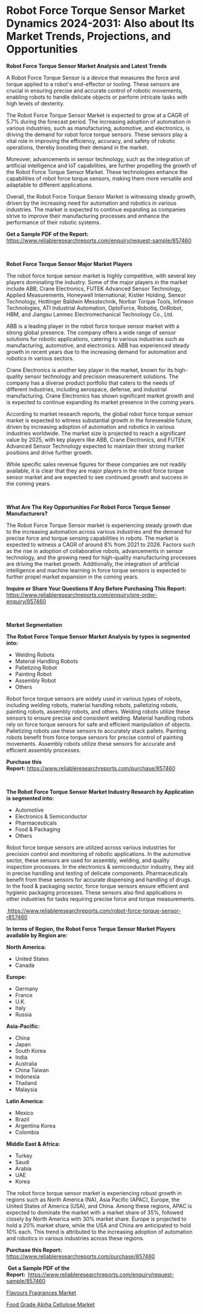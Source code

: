 <p><h1>Robot Force Torque Sensor Market Dynamics 2024-2031: Also about Its Market Trends, Projections, and Opportunities</h1></p><p><strong>Robot Force Torque Sensor Market Analysis and Latest Trends</strong></p>
<p><p>A Robot Force Torque Sensor is a device that measures the force and torque applied to a robot's end-effector or tooling. These sensors are crucial in ensuring precise and accurate control of robotic movements, enabling robots to handle delicate objects or perform intricate tasks with high levels of dexterity.</p><p>The Robot Force Torque Sensor Market is expected to grow at a CAGR of 5.7% during the forecast period. The increasing adoption of automation in various industries, such as manufacturing, automotive, and electronics, is driving the demand for robot force torque sensors. These sensors play a vital role in improving the efficiency, accuracy, and safety of robotic operations, thereby boosting their demand in the market.</p><p>Moreover, advancements in sensor technology, such as the integration of artificial intelligence and IoT capabilities, are further propelling the growth of the Robot Force Torque Sensor Market. These technologies enhance the capabilities of robot force torque sensors, making them more versatile and adaptable to different applications.</p><p>Overall, the Robot Force Torque Sensor Market is witnessing steady growth, driven by the increasing need for automation and robotics in various industries. The market is expected to continue expanding as companies strive to improve their manufacturing processes and enhance the performance of their robotic systems.</p></p>
<p><strong>Get a Sample PDF of the Report:&nbsp;</strong> <a href="https://www.reliableresearchreports.com/enquiry/request-sample/857460">https://www.reliableresearchreports.com/enquiry/request-sample/857460</a></p>
<p>&nbsp;</p>
<p><strong>Robot Force Torque Sensor Major Market Players</strong></p>
<p><p>The robot force torque sensor market is highly competitive, with several key players dominating the industry. Some of the major players in the market include ABB, Crane Electronics, FUTEK Advanced Sensor Technology, Applied Measurements, Honeywell International, Kistler Holding, Sensor Technology, Hottinger Baldwin Messtechnik, Norbar Torque Tools, Infineon Technologies, ATI Industrial Automation, OptoForce, Robotiq, OnRobot, HBM, and Jiangsu Lanmec Electromechanical Technology Co., Ltd.</p><p>ABB is a leading player in the robot force torque sensor market with a strong global presence. The company offers a wide range of sensor solutions for robotic applications, catering to various industries such as manufacturing, automotive, and electronics. ABB has experienced steady growth in recent years due to the increasing demand for automation and robotics in various sectors.</p><p>Crane Electronics is another key player in the market, known for its high-quality sensor technology and precision measurement solutions. The company has a diverse product portfolio that caters to the needs of different industries, including aerospace, defense, and industrial manufacturing. Crane Electronics has shown significant market growth and is expected to continue expanding its market presence in the coming years.</p><p>According to market research reports, the global robot force torque sensor market is expected to witness substantial growth in the foreseeable future, driven by increasing adoption of automation and robotics in various industries worldwide. The market size is projected to reach a significant value by 2025, with key players like ABB, Crane Electronics, and FUTEK Advanced Sensor Technology expected to maintain their strong market positions and drive further growth.</p><p>While specific sales revenue figures for these companies are not readily available, it is clear that they are major players in the robot force torque sensor market and are expected to see continued growth and success in the coming years.</p></p>
<p>&nbsp;</p>
<p><strong>What Are The Key Opportunities For Robot Force Torque Sensor Manufacturers?</strong></p>
<p><p>The Robot Force Torque Sensor market is experiencing steady growth due to the increasing automation across various industries and the demand for precise force and torque sensing capabilities in robots. The market is expected to witness a CAGR of around 8% from 2021 to 2026. Factors such as the rise in adoption of collaborative robots, advancements in sensor technology, and the growing need for high-quality manufacturing processes are driving the market growth. Additionally, the integration of artificial intelligence and machine learning in force torque sensors is expected to further propel market expansion in the coming years.</p></p>
<p><strong>Inquire or Share Your Questions If Any Before Purchasing This Report:</strong> <a href="https://www.reliableresearchreports.com/enquiry/pre-order-enquiry/857460">https://www.reliableresearchreports.com/enquiry/pre-order-enquiry/857460</a></p>
<p>&nbsp;</p>
<p><strong>Market Segmentation</strong></p>
<p><strong>The Robot Force Torque Sensor Market Analysis by types is segmented into:</strong></p>
<p><ul><li>Welding Robots</li><li>Material Handling Robots</li><li>Palletizing Robot</li><li>Painting Robot</li><li>Assembly Robot</li><li>Others</li></ul></p>
<p><p>Robot force torque sensors are widely used in various types of robots, including welding robots, material handling robots, palletizing robots, painting robots, assembly robots, and others. Welding robots utilize these sensors to ensure precise and consistent welding. Material handling robots rely on force torque sensors for safe and efficient manipulation of objects. Palletizing robots use these sensors to accurately stack pallets. Painting robots benefit from force torque sensors for precise control of painting movements. Assembly robots utilize these sensors for accurate and efficient assembly processes.</p></p>
<p><strong>Purchase this Report:&nbsp;</strong><a href="https://www.reliableresearchreports.com/purchase/857460">https://www.reliableresearchreports.com/purchase/857460</a></p>
<p>&nbsp;</p>
<p><strong>The Robot Force Torque Sensor Market Industry Research by Application is segmented into:</strong></p>
<p><ul><li>Automotive</li><li>Electronics & Semiconductor</li><li>Pharmaceuticals</li><li>Food & Packaging</li><li>Others</li></ul></p>
<p><p>Robot force torque sensors are utilized across various industries for precision control and monitoring of robotic applications. In the automotive sector, these sensors are used for assembly, welding, and quality inspection processes. In the electronics & semiconductor industry, they aid in precise handling and testing of delicate components. Pharmaceuticals benefit from these sensors for accurate dispensing and handling of drugs. In the food & packaging sector, force torque sensors ensure efficient and hygienic packaging processes. These sensors also find applications in other industries for tasks requiring precise force and torque measurements.</p></p>
<p><a href="https://www.reliableresearchreports.com/robot-force-torque-sensor-r857460">&nbsp;https://www.reliableresearchreports.com/robot-force-torque-sensor-r857460</a></p>
<p><strong>In terms of Region, the Robot Force Torque Sensor Market Players available by Region are:</strong></p>
<p>
    <p> <strong> North America: </strong>
        <ul>
            <li>United States</li>
            <li>Canada</li>
        </ul>
        </p> 
    <p> <strong> Europe: </strong>
        <ul>
            <li>Germany</li>
            <li>France</li>
            <li>U.K.</li>
            <li>Italy</li>
            <li>Russia</li>
        </ul>
        </p> 
    <p> <strong> Asia-Pacific: </strong>
        <ul>
            <li>China</li>
            <li>Japan</li>
            <li>South Korea</li>
            <li>India</li>
            <li>Australia</li>
            <li>China Taiwan</li>
            <li>Indonesia</li>
            <li>Thailand</li>
            <li>Malaysia</li>
        </ul>
        </p> 
    <p> <strong> Latin America: </strong>
        <ul>
            <li>Mexico</li>
            <li>Brazil</li>
            <li>Argentina Korea</li>
            <li>Colombia</li>
        </ul>
        </p> 
    <p> <strong> Middle East & Africa: </strong>
        <ul>
            <li>Turkey</li>
            <li>Saudi</li>
            <li>Arabia</li>
            <li>UAE</li>
            <li>Korea</li>
        </ul>
    </p>
    </p>
<p><p>The robot force torque sensor market is experiencing robust growth in regions such as North America (NA), Asia Pacific (APAC), Europe, the United States of America (USA), and China. Among these regions, APAC is expected to dominate the market with a market share of 35%, followed closely by North America with 30% market share. Europe is projected to hold a 20% market share, while the USA and China are anticipated to hold 10% each. This trend is attributed to the increasing adoption of automation and robotics in various industries across these regions.</p></p>
<p><strong>Purchase this Report: </strong><a href="https://www.reliableresearchreports.com/purchase/857460">https://www.reliableresearchreports.com/purchase/857460</a></p>
<p>&nbsp;<strong>Get a Sample PDF of the Report:&nbsp;&nbsp;</strong><a href="https://www.reliableresearchreports.com/enquiry/request-sample/857460">https://www.reliableresearchreports.com/enquiry/request-sample/857460</a></p>
<p><strong></strong></p>
<p><p><a href="https://extreme-scabiosa-c81.notion.site/Flavours-Fragrances-Market-Comprehensive-Assessment-by-Type-Application-and-Geography-79fd679dd9f8483886338b1541abf9bd">Flavours Fragrances Market</a></p><p><a href="https://carnation-joke-41f.notion.site/Food-Grade-Alpha-Cellulose-Market-Trends-and-Market-Analysis-forecasted-for-period-2024-2031-18bf30bfdf5d4ff3b6693a5d49056625">Food Grade Alpha Cellulose Market</a></p></p>